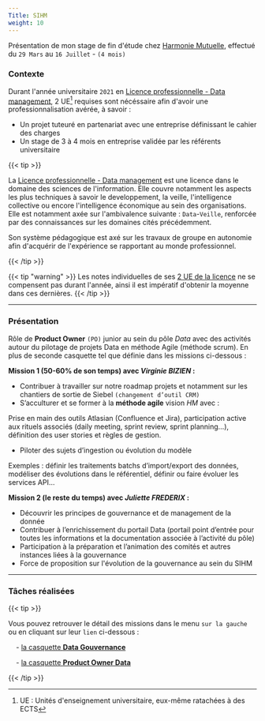 ```yaml
---
Title: SIHM
weight: 10
---
```


Présentation de mon stage de fin d'étude chez [Harmonie Mutuelle](https://www.harmonie-mutuelle.fr/avancons-collectif), effectué du `29 Mars` au `16 Juillet` - `(4 mois)`

### Contexte

Durant l'année universitaire `2021` en [Licence professionnelle - Data management](https://iut.univ-tours.fr/version-francaise/departement-information-communication/lp-data-information), 2 UE[^1] requises sont nécéssaire afin d'avoir une professionnalisation avérée, à savoir :

* Un projet tuteuré en partenariat avec une entreprise définissant le cahier des charges
* Un stage de 3 à 4 mois en entreprise validée par les référents universitaire

{{< tip >}}

La [Licence professionnelle - Data management](https://iut.univ-tours.fr/version-francaise/departement-information-communication/lp-data-information) est une licence dans le domaine des sciences de l'information. Elle couvre notamment les aspects les plus techniques à savoir le developpement, la veille, l'intelligence collective ou encore l'intelligence économique au sein des organisations. Elle est notamment axée sur l'ambivalence suivante : `Data`-`Veille`, renforcée par des connaissances sur les domaines cités précédemment.  

Son système pédagogique est axé sur les travaux de groupe en autonomie afin d'acquérir de l'expérience se rapportant au monde professionnel.

{{< /tip >}}

{{< tip "warning" >}}
Les notes individuelles de ses [2 UE de la licence](https://lpdatamanagement.univ-tours.fr/version-francaise/formation/programme#programme) ne se compensent pas durant l'année, ainsi il est impératif d'obtenir la moyenne dans ces dernières.
{{< /tip >}}



---

### Présentation

Rôle de **Product Owner** `(PO)` junior au sein du pôle *Data* avec des activités autour du pilotage de projets Data en méthode Agile (méthode scrum). En plus de seconde casquette tel que définie dans les missions ci-dessous : 


**Mission 1 (50-60% de son temps) avec *Virginie BIZIEN* :**
-	Contribuer à travailler sur notre roadmap projets et notamment sur les chantiers de sortie de Siebel `(changement d’outil CRM)`
-	S’acculturer et se former à la **méthode agile** vision *HM* avec :

Prise en main des outils Atlasian (Confluence et Jira), participation active aux rituels associés (daily meeting, sprint review, sprint planning…), définition des user stories et règles de gestion.

-	Piloter des sujets d’ingestion ou évolution du modèle 

Exemples : définir les traitements batchs d’import/export des données, modéliser des évolutions dans le référentiel, définir ou faire évoluer les services API…

**Mission 2 (le reste du temps) avec *Juliette FREDERIX* :**
-	Découvrir les principes de gouvernance et de management de la donnée 
-	Contribuer à l’enrichissement du portail Data (portail point d’entrée pour toutes les informations et la documentation associée à l’activité du pôle) 
-	Participation à la préparation et l’animation des comités et autres instances liées à la gouvernance
- Force de proposition sur l'évolution de la gouvernance au sein du SIHM


---

### Tâches réalisées

{{< tip >}}

Vous pouvez retrouver le détail des missions dans le menu `sur la gauche` ou en cliquant sur leur `lien` ci-dessous :

&nbsp;&nbsp;&nbsp; - [la casquette **Data Gouvernance**](./data/)

&nbsp;&nbsp;&nbsp; - [la casquette **Product Owner Data**](./data/)

{{< /tip >}}

[^1]: UE : Unités d'enseignement universitaire, eux-même ratachées à des ECTS[^2]

[^2]: ECTS : European Credits Transfer System,  ils attestent de la validation d’une UE. Ils permettent notamment de faire valoir des équivalences entre différentes formations reconnues en Europe et interviennent dans le programme d’échanges universitaires.